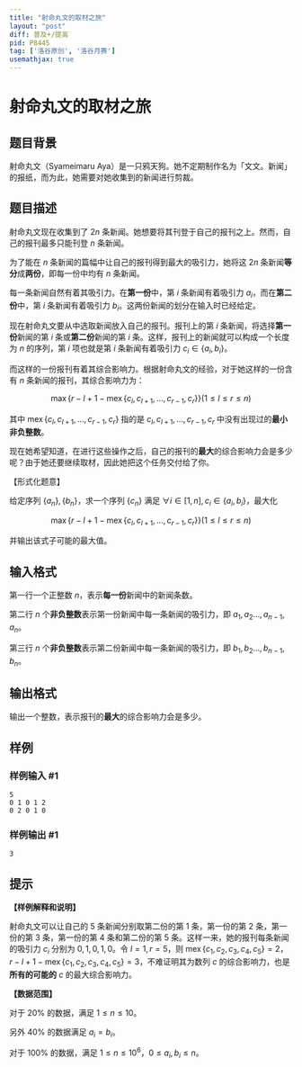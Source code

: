 ```yaml
---
title: "射命丸文的取材之旅"
layout: "post"
diff: 普及+/提高
pid: P8445
tag: ['洛谷原创', '洛谷月赛']
usemathjax: true
---
```


# 射命丸文的取材之旅
## 题目背景

射命丸文（Syameimaru Aya）是一只鸦天狗。她不定期制作名为「文文。新闻」的报纸，而为此，她需要对她收集到的新闻进行剪裁。
## 题目描述

射命丸文现在收集到了 $2n$ 条新闻。她想要将其刊登于自己的报刊之上。然而，自己的报刊最多只能刊登 $n$ 条新闻。

为了能在 $n$ 条新闻的篇幅中让自己的报刊得到最大的吸引力，她将这 $2n$ 条新闻**等分**成**两份**，即每一份中均有 $n$ 条新闻。

每一条新闻自然有着其吸引力。在**第一份**中，第 $i$ 条新闻有着吸引力 $a_i$，而在**第二份**中，第 $i$ 条新闻有着吸引力 $b_i$。这两份新闻的划分在输入时已经给定。

现在射命丸文要从中选取新闻放入自己的报刊。报刊上的第 $i$ 条新闻，将选择**第一份**新闻的第 $i$ 条或**第二份**新闻的第 $i$ 条。这样，报刊上的新闻就可以构成一个长度为 $n$ 的序列，第 $i$ 项也就是第 $i$ 条新闻有着吸引力 $c_i \in \{a_i,b_i\}$。

而这样的一份报刊有着其综合影响力。根据射命丸文的经验，对于她这样的一份含有 $n$ 条新闻的报刊，其综合影响力为：

$$\max\{r-l+1-\operatorname{mex}\{c_l,c_{l+1},\dots, c_{r-1},c_r\}\}(1\le l\le r\le n)$$

其中 $\operatorname{mex}\{c_l,c_{l+1},\dots,c_{r-1},c_r\}$ 指的是 $c_l,c_{l+1},\dots,c_{r-1},c_r$ 中没有出现过的**最小非负整数**。

现在她希望知道，在进行这些操作之后，自己的报刊的**最大**的综合影响力会是多少呢？由于她还要继续取材，因此她把这个任务交付给了你。

【形式化题意】

给定序列 $\{a_n\},\{b_n\}$，求一个序列 $\{c_n\}$ 满足 $\forall i\in[1,n],c_i\in\{a_i,b_i\}$，最大化

$$\max\{r-l+1-\operatorname{mex}\{c_l,c_{l+1},\dots, c_{r-1},c_r\}\}(1\le l\le r\le n)$$

并输出该式子可能的最大值。
## 输入格式

第一行一个正整数 $n$，表示**每一份**新闻中的新闻条数。

第二行 $n$ 个**非负整数**表示第一份新闻中每一条新闻的吸引力，即 $a_1,a_2\dots ,a_{n-1},a_n$。

第三行 $n$ 个**非负整数**表示第二份新闻中每一条新闻的吸引力，即 $b_1,b_2\dots ,b_{n-1},b_n$。
## 输出格式

输出一个整数，表示报刊的**最大**的综合影响力会是多少。
## 样例

### 样例输入 #1
```
5
0 1 0 1 2
0 2 0 1 0
```
### 样例输出 #1
```
3
```
## 提示

**【样例解释和说明】**

射命丸文可以让自己的 $5$ 条新闻分别取第二份的第 $1$ 条，第一份的第 $2$ 条，第一份的第 $3$ 条，第一份的第 $4$ 条和第二份的第 $5$ 条。这样一来，她的报刊每条新闻的吸引力 $c_i$ 分别为 $0,1,0,1,0$。令 $l=1,r=5$，则 $\operatorname{mex}\{c_1,c_2,c_3,c_4,c_5\}=2$，$r-l+1-\operatorname{mex}\{c_1,c_2,c_3,c_4,c_5\}=3$，不难证明其为数列 $c$ 的综合影响力，也是**所有的可能的** $c$ 的最大综合影响力。

**【数据范围】**

对于 $20\%$ 的数据，满足 $1 \leq n\leq 10$。

另外 $40\%$ 的数据满足 $a_i=b_i$。

对于 $100\%$ 的数据，满足 $1 \leq n\le 10^6$，$0
\leq a_i,b_i\leq n$。
